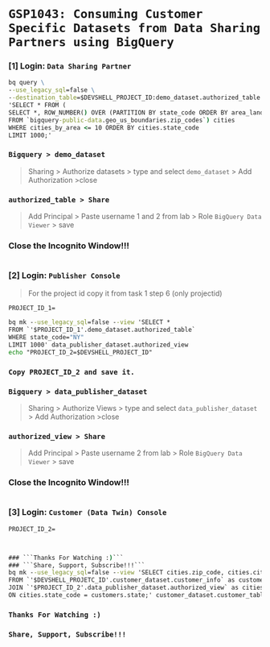 #  ```GSP1043: Consuming Customer Specific Datasets from Data Sharing Partners using BigQuery```

### [1] Login: ```Data Sharing Partner```
```cmd
bq query \
--use_legacy_sql=false \
--destination_table=$DEVSHELL_PROJECT_ID:demo_dataset.authorized_table \
'SELECT * FROM (
SELECT *, ROW_NUMBER() OVER (PARTITION BY state_code ORDER BY area_land_meters DESC) AS cities_by_area
FROM `bigquery-public-data.geo_us_boundaries.zip_codes`) cities
WHERE cities_by_area <= 10 ORDER BY cities.state_code
LIMIT 1000;'
```
### ```Bigquery > demo_dataset```
> Sharing > Authorize datasets > type and select ```demo_dataset``` > Add Authorization >close

### ```authorized_table > Share```
> Add Principal > Paste username 1 and 2 from lab > Role ```BigQuery Data Viewer``` > save
### Close the Incognito Window!!!
#
#

### [2] Login: ```Publisher Console``` 
> For the project id copy it from task 1 step 6 (only projectid)
```cmd
PROJECT_ID_1=
```
```cmd
bq mk --use_legacy_sql=false --view 'SELECT *
FROM `'$PROJECT_ID_1'.demo_dataset.authorized_table`
WHERE state_code="NY"
LIMIT 1000' data_publisher_dataset.authorized_view
echo "PROJECT_ID_2=$DEVSHELL_PROJECT_ID"
```
### ```Copy PROJECT_ID_2 and save it.```
### ```Bigquery > data_publisher_dataset```
> Sharing > Authorize Views > type and select ```data_publisher_dataset``` > Add Authorization >close
### ```authorized_view > Share```
>Add Principal > Paste username 2 from lab > Role ```BigQuery Data Viewer``` > save
### Close the Incognito Window!!!
#
#

### [3] Login:  ```Customer (Data Twin) Console ```
```cmd
PROJECT_ID_2=
```
```cmd


### ```Thanks For Watching :)```
### ```Share, Support, Subscribe!!!``` 
bq mk --use_legacy_sql=false --view 'SELECT cities.zip_code, cities.city, cities.state_code, customers.last_name, customers.first_name
FROM `'$DEVSHELL_PROJETC_ID'.customer_dataset.customer_info` as customers
JOIN `'$PROJECT_ID_2'.data_publisher_dataset.authorized_view` as cities
ON cities.state_code = customers.state;' customer_dataset.customer_table
```


### ```Thanks For Watching :)```
### ```Share, Support, Subscribe!!!``` 
